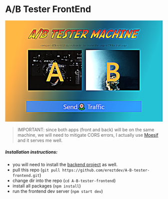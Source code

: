 # A/B Tester FrontEnd
![](https://github.com/ereztdev/A-B-tester-frontend/blob/master/images/159604989931690214.png)
>IMPORTANT: since both apps (front and back) will be on the same machine, we will need to mitigate CORS errors, I actually use [Moesif](https://chrome.google.com/webstore/detail/moesif-orign-cors-changer/digfbfaphojjndkpccljibejjbppifbc?hl=en) and it serves me well.


##### Installation instructions:
- you will need to install the [backend project](https://github.com/ereztdev/A-B-tester-backend) as well.
- pull this repo (`git pull https://github.com/ereztdev/A-B-tester-frontend.git`)
- change dir into the repo (`cd A-B-tester-frontend`)
- install all packages (`npm install`)
- run the frontend dev server (`npm start dev`)
